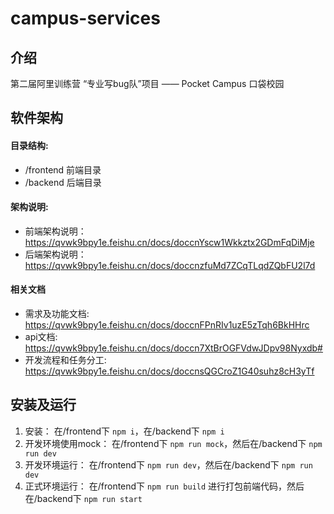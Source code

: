 # campus-services

## 介绍
第二届阿里训练营 “专业写bug队”项目 —— Pocket Campus 口袋校园

## 软件架构

#### 目录结构:

- /frontend 前端目录
- /backend 后端目录

#### 架构说明:

- 前端架构说明：<https://qvwk9bpy1e.feishu.cn/docs/doccnYscw1Wkkztx2GDmFqDiMje>
- 后端架构说明：<https://qvwk9bpy1e.feishu.cn/docs/doccnzfuMd7ZCqTLqdZQbFU2l7d>

#### 相关文档

- 需求及功能文档: <https://qvwk9bpy1e.feishu.cn/docs/doccnFPnRIv1uzE5zTqh6BkHHrc>
- api文档: <https://qvwk9bpy1e.feishu.cn/docs/doccn7XtBrOGFVdwJDpv98Nyxdb#>
- 开发流程和任务分工: <https://qvwk9bpy1e.feishu.cn/docs/doccnsQGCroZ1G40suhz8cH3yTf>

## 安装及运行

1.  安装： 在/frontend下 `npm i`，在/backend下 `npm i`
2.  开发环境使用mock： 在/frontend下 `npm run mock`，然后在/backend下 `npm run dev`
2.  开发环境运行： 在/frontend下 `npm run dev`，然后在/backend下 `npm run dev`
3.  正式环境运行： 在/frontend下 `npm run build` 进行打包前端代码，然后在/backend下 `npm run start`
